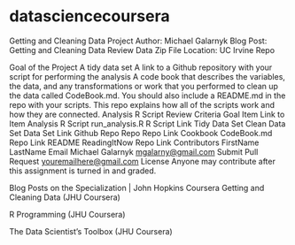 # datasciencecoursera
Getting and Cleaning Data Project
Author: Michael Galarnyk
Blog Post: Getting and Cleaning Data Review
Data Zip File Location: UC Irvine Repo

Goal of the Project
A tidy data set
A link to a Github repository with your script for performing the analysis
A code book that describes the variables, the data, and any transformations or work that you performed to clean up the data called CodeBook.md. You should also include a README.md in the repo with your scripts. This repo explains how all of the scripts work and how they are connected.
Analysis R Script
Review Criteria
Goal	Item	Link to Item
Analysis R Script	run_analysis.R	R Script Link
Tidy Data Set	Clean Data Set	Data Set Link
Github Repo	Repo	Repo Link
Cookbook	CodeBook.md	Repo Link
README	ReadingItNow	Repo Link
Contributors
FirstName	LastName	Email
Michael	Galarnyk	mgalarny@gmail.com
Submit	Pull Request	youremailhere@gmail.com
License
Anyone may contribute after this assignment is turned in and graded.

Blog Posts on the Specialization | John Hopkins Coursera
Getting and Cleaning Data (JHU Coursera)

R Programming (JHU Coursera)

The Data Scientist’s Toolbox (JHU Coursera)
